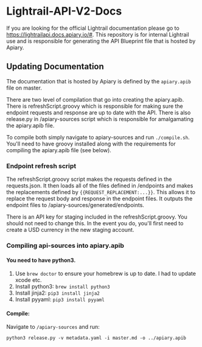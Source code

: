 # Lightrail-API-V2-Docs
If you are looking for the official Lightrail documentation please go to https://lightrailapi.docs.apiary.io/#. This repository is for internal Lightrail use and is responsible for generating the API Blueprint file that is hosted by Apiary.

## Updating Documentation
The documentation that is hosted by Apiary is defined by the `apiary.apib` file on master. 

There are two level of compilation that go into creating the apiary.apib. There is refreshScript.groovy which is responsible for making sure the endpoint requests and response are up to date with the API. There is also release.py in /apiary-sources script which is responsible for amalgamating the apiary.apib file.     

To compile both simply navigate to apiary-sources and run `./compile.sh`. You'll need to have groovy installed along with the requirements for compiling the apiary.apib file (see below). 

### Endpoint refresh script
The refreshScript.groovy script makes the requests defined in the requests.json. It then loads all of the files defined in /endpoints and makes the replacements defined by `{{REQUEST_REPLACEMENT:...}}`. This allows it to replace the request body and response in the endpoint files. It outputs the endpoint files to /apiary-sources/generated/endpoints. 

There is an API key for staging included in the refreshScript.groovy. You should not need to change this. In the event you do, you'll first need to create a USD currency in the new staging account.

### Compiling api-sources into apiary.apib 

#### You need to have python3.
1. Use `brew doctor` to ensure your homebrew is up to date. I had to update xcode etc.
2. Install python3: `brew install python3`
3. Install jinja2: `pip3 install jinja2`
4. Install pyyaml: `pip3 install pyyaml`

#### Compile:
Navigate to `/apiary-sources` and run:
```
python3 release.py -v metadata.yaml -i master.md -o ../apiary.apib
```